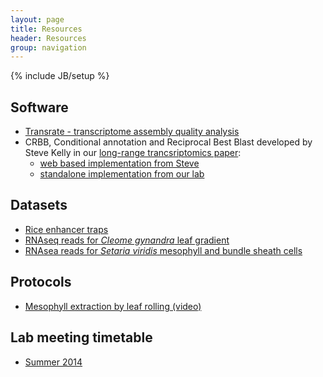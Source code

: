 ```yaml
---
layout: page
title: Resources
header: Resources
group: navigation
---
```

{% include JB/setup %}

## Software

- [Transrate - transcriptome assembly quality analysis](/transrate)
- CRBB, Conditional annotation and Reciprocal Best Blast developed by Steve Kelly in our [long-range trancsriptomics paper](http://www.plosgenetics.org/article/info%3Adoi%2F10.1371%2Fjournal.pgen.1004365):
  - [web based implementation from Steve](www.bioinformatics.plants.ox.ac.uk/annot​ate/index.html)
  - [standalone implementation from our lab](http://www.github.com/cboursnell/crb-blast)

## Datasets

- [Rice enhancer traps](http://www.plantsci.cam.ac.uk/research/julianhibberd/rice)
- [RNAseq reads for <i>Cleome gynandra</i> leaf gradient](http://www.ncbi.nlm.nih.gov/geo/query/acc.cgi?acc=GSE30605)
- [RNAsea reads for <i>Setaria viridis</i> mesophyll and bundle sheath cells](http://www.ebi.ac.uk/ena/data/view/PRJEB5074)

## Protocols

- [Mesophyll extraction by leaf rolling (video)](http://jxb.oxfordjournals.org/content/suppl/2012/09/24/ers286.DC1/jexbot084491_file001.mov)

## Lab meeting timetable

- [Summer 2014](<img class="pull-left media-object img-rounded" src="{{%ASSET_PATH%}}../members/jh.jpg">)
